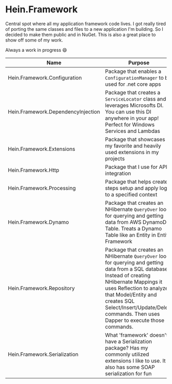 # Hein.Framework
Central spot where all my application framework code lives.  I got really tired of porting the same classes and files to a new application I'm building.  So I decided to make them public and in NuGet.  This is also a great place to show off some of my work.

Always a work in progress :smile:

| Name | Purpose | Version |  |  
| --- | --- | --- | --- |   
| Hein.Framework.Configuration | Package that enables a `ConfigurationManager` to be used for .net core apps | [1.0.0](https://www.nuget.org/packages/Hein.Framework.Configuration/1.0.0) | [ReadMe](https://github.com/brandonhein/Hein.Framework/tree/master/Configuration#heinframeworkconfiguration) |  
| Hein.Framework.DependencyInjection | Package that creates a `ServiceLocator` class and leverages Microsofts DI.  You can use this DI anywhere in your app! Perfect for Windows Services and Lambdas | [1.0.0](https://www.nuget.org/packages/Hein.Framework.DependencyInjection/1.0.0) | [ReadMe](https://github.com/brandonhein/Hein.Framework/tree/master/DependencyInjection#heinframeworkdependencyinjection) | 
| Hein.Framework.Extensions | Package that showcases my favorite and heavily used extensions in my projects | [1.0.0](https://www.nuget.org/packages/Hein.Framework.Extensions/1.0.0) | ReadMe |
| Hein.Framework.Http | Package that I use for API integration | [1.0.0](https://www.nuget.org/packages/Hein.Framework.Http/1.0.0) | [ReadMe](https://github.com/brandonhein/Hein.Framework/tree/master/Http#heinframeworkhttp) |
| Hein.Framework.Processing | Package that helps create steps setup and apply logic to a specified context | [1.0.0](https://www.nuget.org/packages/Hein.Framework.Processing/1.0.0) | [ReadMe](https://github.com/brandonhein/Hein.Framework/tree/master/Processing#heinframeworkprocessing) | 
| Hein.Framework.Dynamo | Package that creates an NHibernate `QueryOver` look for querying and getting data from AWS DynamoDB Table.  Treats a Dynamo Table like an Entity in Entity Framework | [1.0.0](https://www.nuget.org/packages/Hein.Framework.Dynamo/1.0.0) | [ReadMe](https://github.com/brandonhein/Hein.Framework/tree/master/Repository/Dynamo#heinframeworkdynamo-for-aws-dynamodb-database-usage) |
| Hein.Framework.Repository | Package that creates an NHibernate `QueryOver` look for querying and getting data from a SQL database.  Instead of creating NHibernate Mappings it uses Reflection to analyze that Model/Entity and creates SQL Select/Insert/Update/Delete commands.  Then uses Dapper to execute those commands. | [1.0.2](https://www.nuget.org/packages/Hein.Framework.Repository/1.0.2) | [ReadMe](https://github.com/brandonhein/Hein.Framework/tree/master/Repository/SQL#heinframeworkrepository-for-sql-database-usage) |
| Hein.Framework.Serialization | What 'framework' doesn't have a Serialization package? Has my commonly utilized extensions I like to use.  It also has some SOAP serialization for fun | [1.1.0](https://www.nuget.org/packages/Hein.Framework.Serialization/1.1.0) | [ReadMe](https://github.com/brandonhein/Hein.Framework/tree/master/Serialization#heinframeworkserialization) |
